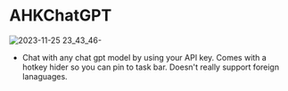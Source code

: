 # AHKChatGPT

![2023-11-25 23_43_46-](https://github.com/3mot/AHKChatGPT/assets/152034891/0167628e-d457-4f12-8d63-14eedabb2eb8)


- Chat with any chat gpt model by using your API key. Comes with a hotkey hider so you can pin to task bar. Doesn't really support foreign lanaguages.
